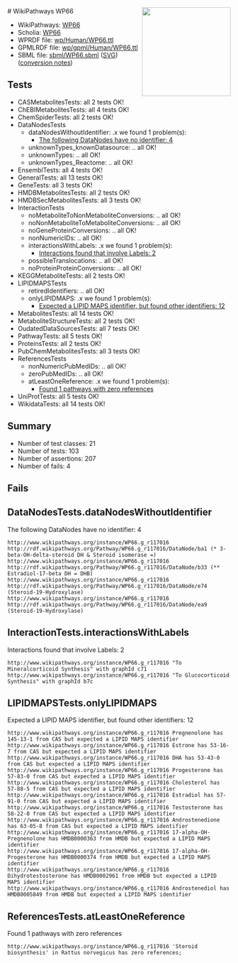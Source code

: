 <img style="float: right; width: 200px" src="../logo.png" />
# WikiPathways WP66

* WikiPathways: [WP66](https://identifiers.org/wikipathways:WP66)
* Scholia: [WP66](https://scholia.toolforge.org/wikipathways/WP66)
* WPRDF file: [wp/Human/WP66.ttl](../wp/Human/WP66.ttl)
* GPMLRDF file: [wp/gpml/Human/WP66.ttl](../wp/gpml/Human/WP66.ttl)
* SBML file: [sbml/WP66.sbml](../sbml/WP66.sbml) ([SVG](../sbml/WP66.svg)) ([conversion notes](../sbml/WP66.txt))

## Tests
* CASMetabolitesTests: all 2 tests OK!
* ChEBIMetabolitesTests: all 4 tests OK!
* ChemSpiderTests: all 2 tests OK!
* DataNodesTests
    * dataNodesWithoutIdentifier: .x we found 1 problem(s):
        * [The following DataNodes have no identifier: 4](#d2d32fa3)
    * unknownTypes_knownDatasource: .. all OK!
    * unknownTypes: .. all OK!
    * unknownTypes_Reactome: .. all OK!
* EnsemblTests: all 4 tests OK!
* GeneralTests: all 13 tests OK!
* GeneTests: all 3 tests OK!
* HMDBMetabolitesTests: all 2 tests OK!
* HMDBSecMetabolitesTests: all 3 tests OK!
* InteractionTests
    * noMetaboliteToNonMetaboliteConversions: .. all OK!
    * noNonMetaboliteToMetaboliteConversions: .. all OK!
    * noGeneProteinConversions: .. all OK!
    * nonNumericIDs: .. all OK!
    * interactionsWithLabels: .x we found 1 problem(s):
        * [Interactions found that involve Labels: 2](#630d2679)
    * possibleTranslocations: .. all OK!
    * noProteinProteinConversions: .. all OK!
* KEGGMetaboliteTests: all 2 tests OK!
* LIPIDMAPSTests
    * retiredIdentifiers: .. all OK!
    * onlyLIPIDMAPS: .x we found 1 problem(s):
        * [Expected a LIPID MAPS identifier, but found other identifiers: 12](#d0bfb67a)
* MetabolitesTests: all 14 tests OK!
* MetaboliteStructureTests: all 2 tests OK!
* OudatedDataSourcesTests: all 7 tests OK!
* PathwayTests: all 5 tests OK!
* ProteinsTests: all 2 tests OK!
* PubChemMetabolitesTests: all 3 tests OK!
* ReferencesTests
    * nonNumericPubMedIDs: .. all OK!
    * zeroPubMedIDs: .. all OK!
    * atLeastOneReference: .x we found 1 problem(s):
        * [Found 1 pathways with zero references](#35eb778e)
* UniProtTests: all 5 tests OK!
* WikidataTests: all 14 tests OK!


## Summary

* Number of test classes: 21
* Number of tests: 103
* Number of assertions: 207
* Number of fails: 4

## Fails

<a name="d2d32fa3" />

## DataNodesTests.dataNodesWithoutIdentifier

The following DataNodes have no identifier: 4
```
http://www.wikipathways.org/instance/WP66.g_r117016 http://rdf.wikipathways.org/Pathway/WP66.g_r117016/DataNode/ba1 (* 3-beta-OH-delta-steroid DH & Steroid isomerase =)
http://www.wikipathways.org/instance/WP66.g_r117016 http://rdf.wikipathways.org/Pathway/WP66.g_r117016/DataNode/b33 (** Estradiol-17-beta DH = DHB)
http://www.wikipathways.org/instance/WP66.g_r117016 http://rdf.wikipathways.org/Pathway/WP66.g_r117016/DataNode/e74 (Steroid-19-Hydroxylase)
http://www.wikipathways.org/instance/WP66.g_r117016 http://rdf.wikipathways.org/Pathway/WP66.g_r117016/DataNode/ea9 (Steroid-19-Hydroxylase)
```

<a name="630d2679" />

## InteractionTests.interactionsWithLabels

Interactions found that involve Labels: 2
```
http://www.wikipathways.org/instance/WP66.g_r117016 "To Mineralcorticoid Synthesis" with graphId c71
http://www.wikipathways.org/instance/WP66.g_r117016 "To Glucocorticoid Synthesis" with graphId b7c
```

<a name="d0bfb67a" />

## LIPIDMAPSTests.onlyLIPIDMAPS

Expected a LIPID MAPS identifier, but found other identifiers: 12
```
http://www.wikipathways.org/instance/WP66.g_r117016 Pregnenolone has 145-13-1 from CAS but expected a LIPID MAPS identifier
http://www.wikipathways.org/instance/WP66.g_r117016 Estrone has 53-16-7 from CAS but expected a LIPID MAPS identifier
http://www.wikipathways.org/instance/WP66.g_r117016 DHA has 53-43-0 from CAS but expected a LIPID MAPS identifier
http://www.wikipathways.org/instance/WP66.g_r117016 Progesterone has 57-83-0 from CAS but expected a LIPID MAPS identifier
http://www.wikipathways.org/instance/WP66.g_r117016 Cholesterol has 57-88-5 from CAS but expected a LIPID MAPS identifier
http://www.wikipathways.org/instance/WP66.g_r117016 Estradiol has 57-91-0 from CAS but expected a LIPID MAPS identifier
http://www.wikipathways.org/instance/WP66.g_r117016 Testosterone has 58-22-0 from CAS but expected a LIPID MAPS identifier
http://www.wikipathways.org/instance/WP66.g_r117016 Androstenedione has 63-05-8 from CAS but expected a LIPID MAPS identifier
http://www.wikipathways.org/instance/WP66.g_r117016 17-alpha-OH-Pregnenolone has HMDB0000363 from HMDB but expected a LIPID MAPS identifier
http://www.wikipathways.org/instance/WP66.g_r117016 17-alpha-OH-Progesterone has HMDB0000374 from HMDB but expected a LIPID MAPS identifier
http://www.wikipathways.org/instance/WP66.g_r117016 Dihydrotestosterone has HMDB0002961 from HMDB but expected a LIPID MAPS identifier
http://www.wikipathways.org/instance/WP66.g_r117016 Androstenediol has HMDB0005849 from HMDB but expected a LIPID MAPS identifier
```

<a name="35eb778e" />

## ReferencesTests.atLeastOneReference

Found 1 pathways with zero references
```
http://www.wikipathways.org/instance/WP66.g_r117016 'Steroid biosynthesis' in Rattus norvegicus has zero references; 
```

